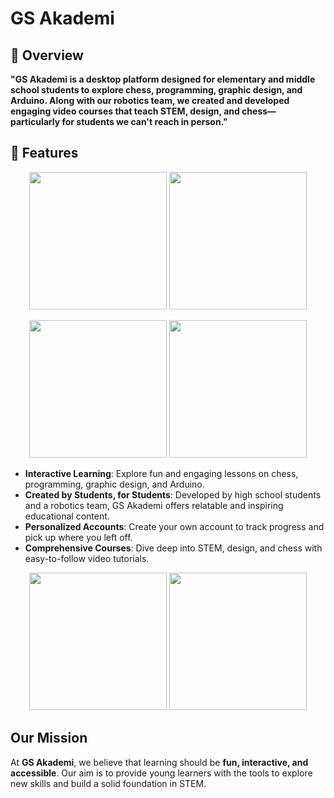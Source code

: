 # GS Akademi


## 📌 Overview  

**"GS Akademi is a desktop platform designed for elementary and middle school students to explore chess, programming, graphic design, and Arduino. Along with our robotics team, we created and developed engaging video courses that teach STEM, design, and chess—particularly for students we can't reach in person."**


## 🚀 Features  
<p align="center">
  <img src="https://github.com/user-attachments/assets/e22d52cb-65a3-4d17-9b4b-616847711821" height="220">
  <img src="https://github.com/user-attachments/assets/6772cf91-ef26-4572-b5fd-6ab4f7364f91" height="220"
</p>

<p align="center">
  <img src="https://github.com/user-attachments/assets/2fe4c003-66a7-4adc-b84a-d3ffb631af5a" height="220">
  <img src="https://github.com/user-attachments/assets/ae360dc0-8d1d-4ad4-8a7e-f59e161346cb" height="220"
</p>

- **Interactive Learning**: Explore fun and engaging lessons on chess, programming, graphic design, and Arduino.
- **Created by Students, for Students**: Developed by high school students and a robotics team, GS Akademi offers relatable and inspiring educational content.
- **Personalized Accounts**: Create your own account to track progress and pick up where you left off.
- **Comprehensive Courses**: Dive deep into STEM, design, and chess with easy-to-follow video tutorials.
<p align="center">
  <img src="https://github.com/user-attachments/assets/0e444dce-347a-4072-9b99-0e776149760f" height="220">
  <img src="https://github.com/user-attachments/assets/fbce12f3-4736-45a7-8767-017c6cdc4fa8" height="220"
</p>


## Our Mission
At **GS Akademi**, we believe that learning should be **fun, interactive, and accessible**. Our aim is to provide young learners with the tools to explore new skills and build a solid foundation in STEM.
